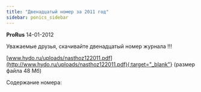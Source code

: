 ```yaml
---
title: "Двенадцатый номер за 2011 год"
sidebar: ponics_sidebar
---
```


**ProRus** 14-01-2012

Уважаемые друзья, скачивайте двенадцатый номер журнала !!!

[www.hydo.ru/uploads/nasthoz122011.pdf](http://www.hydo.ru/uploads/nasthoz122011.pdf){:target="_blank"} (размер файла 48 Мб)

Содержание номера:



